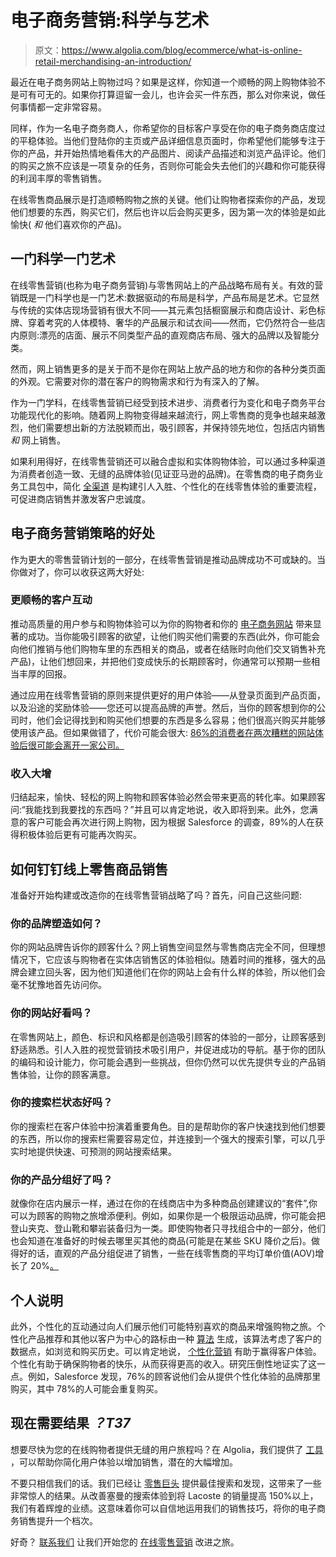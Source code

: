 # 电子商务营销:科学与艺术

> 原文：<https://www.algolia.com/blog/ecommerce/what-is-online-retail-merchandising-an-introduction/>

最近在电子商务网站上购物过吗？如果是这样，你知道一个顺畅的网上购物体验不是可有可无的。如果你打算逗留一会儿，也许会买一件东西，那么对你来说，做任何事情都一定非常容易。

同样，作为一名电子商务商人，你希望你的目标客户享受在你的电子商务商店度过的平稳体验。当他们登陆你的主页或产品详细信息页面时，你希望他们能够专注于你的产品，并开始热情地看伟大的产品图片、阅读产品描述和浏览产品评论。他们的购买之旅不应该是一项复杂的任务，否则你可能会失去他们的兴趣和你可能获得的利润丰厚的零售销售。

在线零售商品展示是打造顺畅购物之旅的关键。他们让购物者探索你的产品，发现他们想要的东西，购买它们，然后也许以后会购买更多，因为第一次的体验是如此愉快( *和* 他们喜欢你的产品)。

## [](#a-science-and-an-art)一门科学一门艺术

在线零售营销(也称为电子商务营销)与零售网站上的产品战略布局有关。有效的营销既是一门科学也是一门艺术:数据驱动的布局是科学，产品布局是艺术。它显然与传统的实体店现场营销有很大不同——其元素包括橱窗展示和商店设计、彩色标牌、穿着考究的人体模特、奢华的产品展示和试衣间——然而，它仍然符合一些店内原则:漂亮的店面、展示不同类型产品的直观商店布局、强大的品牌以及智能分类。

然而，网上销售更多的是关于而不是你在网站上放产品的地方和你的各种分类页面的外观。它需要对你的潜在客户的购物需求和行为有深入的了解。

作为一门学科，在线零售营销已经受到技术进步、消费者行为变化和电子商务平台功能现代化的影响。随着网上购物变得越来越流行，网上零售商的竞争也越来越激烈，他们需要想出新的方法脱颖而出，吸引顾客，并保持领先地位，包括店内销售 *和* 网上销售。

如果利用得好，在线零售营销还可以融合虚拟和实体购物体验，可以通过多种渠道为消费者创造一致、无缝的品牌体验(见证亚马逊的品牌)。在零售商的电子商务业务工具包中，简化 [全渠道](https://www.algolia.com/blog/ecommerce/how-to-build-the-best-omnichannel-retailing-strategy-in-2022/) 是构建引人入胜、个性化的在线零售体验的重要流程，可促进商店销售并激发客户忠诚度。

## [](#benefits-of-an-ecommerce-merchandising-strategy%c2%a0)电子商务营销策略的好处

作为更大的零售营销计划的一部分，在线零售营销是推动品牌成功不可或缺的。当你做对了，你可以收获这两大好处:

### [](#smoother-customer-engagement%c2%a0)更顺畅的客户互动

推动高质量的用户参与和购物体验可以为你的购物者和你的 [电子商务网站](https://www.algolia.com/industries-and-solutions/ecommerce/) 带来显著的成功。当你能吸引顾客的欲望，让他们购买他们需要的东西(此外，你可能会向他们推销与他们购物车里的东西相关的商品，或者在结账时向他们交叉销售补充产品)，让他们想回来，并把他们变成快乐的长期顾客时，你通常可以预期一些相当丰厚的回报。

通过应用在线零售营销的原则来提供更好的用户体验——从登录页面到产品页面，以及沿途的奖励体验——您还可以提高品牌的声誉。然后，当你的顾客想到你的公司时，他们会记得找到和购买他们想要的东西是多么容易；他们很高兴购买并能够使用该产品。但如果做错了，代价可能会很大: [86%的消费者在两次糟糕的网站体验后很可能会离开一家公司。](https://go.emplifi.io/us-uk-customer-expectations-report.html)

### [](#a-boost-in-revenue%c2%a0%c2%a0)收入大增

归结起来，愉快、轻松的网上购物和顾客体验必然会带来更高的转化率。如果顾客问:“我能找到我要找的东西吗？”并且可以肯定地说，收入即将到来。此外，您满意的客户可能会再次进行网上购物，因为根据 Salesforce 的调查，[](https://c1.sfdcstatic.com/content/dam/web/en_us/www/documents/research/salesforce-state-of-the-connected-customer-4th-ed.pdf)89%的人在获得积极体验后更有可能再次购买。

## [](#how-to-nail-online-retail-merchandising)如何钉钉线上零售商品销售

准备好开始构建或改造你的在线零售营销战略了吗？首先，问自己这些问题:

### [](#how%e2%80%99s-your-branding)你的品牌塑造如何？

你的网站品牌告诉你的顾客什么？网上销售空间显然与零售商店完全不同，但理想情况下，它应该与购物者在实体店销售区的体验相似。随着时间的推移，强大的品牌会建立回头客，因为他们知道他们在你的网站上会有什么样的体验，所以他们会毫不犹豫地首先访问你。

### [](#is-your-site-easy-on-the-eyes%c2%a0%c2%a0)你的网站好看吗？

在零售网站上，颜色、标识和风格都是创造吸引顾客的体验的一部分，让顾客感到舒适熟悉。引人入胜的视觉营销技术吸引用户，并促进成功的导航。基于你的团队的编码和设计能力，你可能会遇到一些挑战，但你仍然可以优先提供专业的产品销售体验，让你的顾客满意。

### [](#is-your-search-bar-in-good-shape)你的搜索栏状态好吗？

你的搜索栏在客户体验中扮演着重要角色。目的是帮助你的客户快速找到他们想要的东西，所以你的搜索栏需要容易定位，并连接到一个强大的搜索引擎，可以几乎实时地提供快速、可预测的网站搜索结果。

### [](#are-your-products-well-grouped%c2%a0%c2%a0)你的产品分组好了吗？

就像你在店内展示一样，通过在你的在线商店中为多种商品创建建议的“套件”,你可以为顾客的购物之旅增添便利。例如，如果你是一个极限运动品牌，你可能会把登山夹克、登山靴和攀岩装备归为一类。即使购物者只寻找组合中的一部分，他们也会知道在准备好的时候去哪里买其他的商品(可能是在某些 SKU 降价之后)。做得好的话，直观的产品分组促进了销售，一些在线零售商的平均订单价值(AOV)增长了 20%[。](https://www.modernretail.co/retailers/how-4-e-commerce-brands-are-using-product-bundles-to-drive-sales/)

## [](#a-personal-note%c2%a0%c2%a0%c2%a0)个人说明

此外，个性化的互动通过向人们展示他们可能特别喜欢的商品来增强购物之旅。个性化产品推荐和其他以客户为中心的路标由一种 [算法](https://www.algolia.com/doc/guides/getting-started/how-algolia-works/) 生成，该算法考虑了客户的数据点，如浏览和购买历史。可以肯定地说， [个性化营销](https://www.algolia.com/blog/ecommerce/personalized-merchandising-e-commerce/) 有助于赢得客户体验。个性化有助于确保购物者的快乐，从而获得更高的收入。研究压倒性地证实了这一点。例如，Salesforce 发现，76%的顾客说他们会从提供个性化体验的品牌那里购买，其中 78%的人可能会重复购买。

## [](#need-results-now%c2%a0)现在需要结果 *？T37*

想要尽快为您的在线购物者提供无缝的用户旅程吗？在 Algolia，我们提供了 [工具](https://www.algolia.com/products/?) ，可以帮助你简化用户体验以增加销售，潜在的大幅增加。

不要只相信我们的话。我们已经让 [零售巨头](https://support.algolia.com/hc/en-us/articles/4406981725329-Who-s-using-Algolia-) 提供最佳搜索和发现，这带来了一些非常惊人的结果。从改善塞曼的搜索体验到将 Lacoste 的销量提高 150%以上，我们有着辉煌的业绩。这意味着你可以自信地运用我们的销售技巧，将你的电子商务销售提升一个档次。

好奇？ [联系我们](https://www.algolia.com/contactus/) 让我们开始您的 [在线零售营销](https://www.algolia.com/industries-and-solutions/ecommerce/digital-merchandising/) 改进之旅。